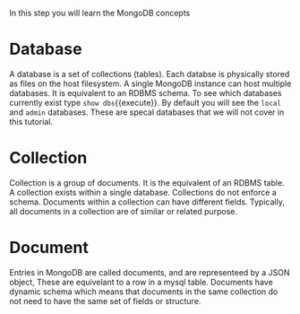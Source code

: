 In this step you will learn the MongoDB concepts

# Database
A database is a set of collections (tables). Each databse is physically stored as files on the host filesystem. A single MongoDB instance can host multiple databases. It is equivalent to an RDBMS schema.
To see which databases currently exist type `show dbs`{{execute}}. By default you will see the `local` and `admin` databases. These are specal databases that we will not cover in this tutorial.


# Collection
Collection is a group of documents. It is the equivalent of an RDBMS table. A collection exists within a single database. Collections do not enforce a schema. Documents within a collection can have different fields. Typically, all documents in a collection are of similar or related purpose.

# Document
Entries in MongoDB are called documents, and are representeed by a JSON object,  These are equivelant to a row in a mysql table. 
Documents have dynamic schema which means that documents in the same collection do not need to have the same set of fields or structure. 